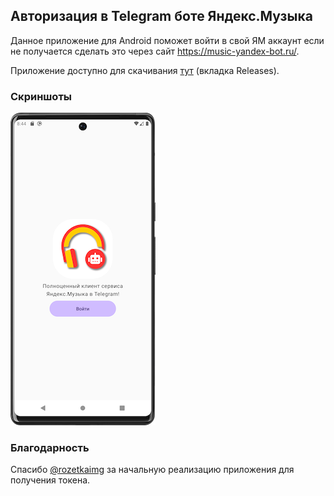 ## Авторизация в Telegram боте Яндекс.Музыка 

Данное приложение для Android поможет войти в свой ЯМ аккаунт если не получается сделать это через сайт https://music-yandex-bot.ru/.

Приложение доступно для скачивания [тут](https://github.com/MarshalX/yandex-music-token/releases) (вкладка Releases). 

### Скриншоты

![App demo](../.github/screenshots/app.png)

### Благодарность

Спасибо [@rozetkaimg](https://github.com/rozetkaimg) за начальную реализацию приложения для получения токена.
